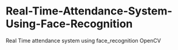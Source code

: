 # Real-Time-Attendance-System-Using-Face-Recognition
Real Time attendance system using face_recognition OpenCV
